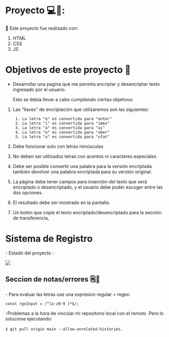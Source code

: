 # Proyecto 💻📓:
🚀 Este proyecto fue realizado con:                
1. HTML 
2. CSS
3. JS

# Objetivos de este proyecto 🎯
- Desarrollar una pagina que me permita encriptar y desencriptar texto ingresado por el usuario.
  <p>Esto se debia llevar a cabo cumpliendo ciertas objetivos:</p>
1. Las "llaves" de encriptación que utilizaremos son las siguientes:

        1. La letra "e" es convertida para "enter"
        2. La letra "i" es convertida para "imes"
        3. La letra "a" es convertida para "ai"
        4. La letra "o" es convertida para "ober"
        5. La letra "u" es convertida para "ufat"

2. Debe funcionar solo con letras minúsculas
3. No deben ser utilizados letras con acentos ni caracteres especiales
4. Debe ser posible convertir una palabra para la versión encriptada también devolver una palabra encriptada para su versión original.
5. La página debe tener campos para inserción del texto que será encriptado o desencriptado, y el usuario debe poder escoger entre las dos opciones.
6. El resultado debe ser mostrado en la pantalla.
7. Un botón que copie el texto encriptado/desencriptado para la sección de transferencia,
<h1> Sistema de Registro </h1>
- Estado del proyecto :

<p align="left">
   <img src="https://img.shields.io/badge/STATUS-FINALIZADO-green">
</p>

<h2>Seccion de notas/errores  🗒️🐛  </h2>
  - Para evaluar las letras use una expresion regular = regex:
  
  ```javasript
  const rgxInput = /^[a-z0-9 ]*$/;
  ```

  -Problemas a la hora de vincular mi repositorio local con el remoto .Pero lo solucione ejecutando:
  
  ```$ git pull origin main --allow-unrelated-histories```.
   
